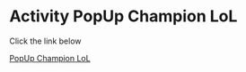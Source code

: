 # Activity PopUp Champion LoL

Click the link below

[PopUp Champion LoL](https://champion-lol-diego.netlify.app)
